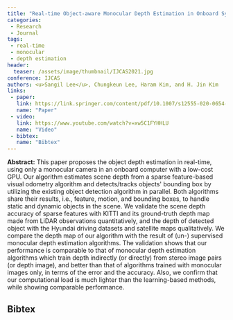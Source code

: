 ```yaml
---
title: "Real-time Object-aware Monocular Depth Estimation in Onboard Systems"
categories:
 - Research
 - Journal
tags:
 - real-time
 - monocular
 - depth estimation
header:
  teaser: /assets/image/thumbnail/IJCAS2021.jpg
conference: IJCAS
authors: <u>Sangil Lee</u>, Chungkeun Lee, Haram Kim, and H. Jin Kim
links:
 - paper: 
   link: https://link.springer.com/content/pdf/10.1007/s12555-020-0654-8.pdf
   name: "Paper"
 - video:
   link: https://www.youtube.com/watch?v=xw5C1FYHHLU
   name: "Video"
 - bibtex: 
   name: "Bibtex"
---
```


**Abstract:** This paper proposes the object depth estimation in real-time, using only a monocular camera in an onboard computer with a low-cost GPU. Our algorithm estimates scene depth from a sparse feature-based visual odometry algorithm and detects/tracks objects' bounding box by utilizing the existing object detection algorithm in parallel. Both algorithms share their results, i.e., feature, motion, and bounding boxes, to handle static and dynamic objects in the scene. We validate the scene depth accuracy of sparse features with KITTI and its ground-truth depth map made from LiDAR observations quantitatively, and the depth of detected object with the Hyundai driving datasets and satellite maps qualitatively. We compare the depth map of our algorithm with the result of (un-) supervised monocular depth estimation algorithms. The validation shows that our performance is comparable to that of monocular depth estimation algorithms which train depth indirectly (or directly) from stereo image pairs (or depth image), and better than that of algorithms trained with monocular images only, in terms of the error and the accuracy. Also, we confirm that our computational load is much lighter than the learning-based methods, while showing comparable performance.

## Bibtex <a id="bibtex"></a>
```
```
